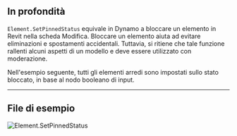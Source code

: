 ## In profondità
`Element.SetPinnedStatus` equivale in Dynamo a bloccare un elemento in Revit nella scheda Modifica. Bloccare un elemento aiuta ad evitare eliminazioni e spostamenti accidentali. Tuttavia, si ritiene che tale funzione rallenti alcuni aspetti di un modello e deve essere utilizzato con moderazione.

Nell'esempio seguente, tutti gli elementi arredi sono impostati sullo stato bloccato, in base al nodo booleano di input.
___
## File di esempio

![Element.SetPinnedStatus](./Revit.Elements.Element.SetPinnedStatus_img.jpg)
